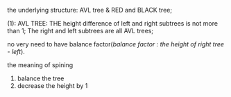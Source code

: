 the underlying structure:
AVL tree & RED and BLACK tree;

(1): AVL TREE:
THE height difference of left and right subtrees is not more than 1;
The right and left subtrees are all AVL trees;

no very need to have balance factor(*balance factor : the height of right tree - left*).

the meaning of spining
1. balance the tree
2. decrease the height by 1


